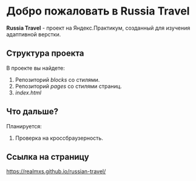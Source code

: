# Добро пожаловать в Russia Travel

**Russia Travel** - проект на Яндекс.Практикум, созданный для изучения адаптивной верстки.

## Структура проекта
В проекте вы найдете:
1. Репозиторий _blocks_ со стилями.
2. Репозиторий _pages_ со стилями страниц.
3. _index.html_

## Что дальше?
Планируется:
1. Проверка на кроссбраузерность.

## Ссылка на страницу

https://realmxs.github.io/russian-travel/
